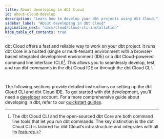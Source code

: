```yaml
---
title: About developing in dbt Cloud
id: about-cloud-develop
description: "Learn how to develop your dbt projects using dbt Cloud."
sidebar_label: "About developing in dbt Cloud"
pagination_next: "docs/cloud/cloud-cli-installation"
hide_table_of_contents: true
---
```


dbt Cloud offers a fast and reliable way to work on your dbt project. It runs dbt Core in a hosted (single or multi-tenant) environment with a browser-based integrated development environment (IDE) or a dbt Cloud-powered command line interface (CLI)[^1]. This allows you to seamlessly develop, test, and run dbt commands in the dbt Cloud IDE or through the dbt Cloud CLI.

<div className="grid--3-col">

<Card
    title="dbt Cloud CLI"
    body="Allows you to develop and run dbt commands from your local command line or code editor against your dbt Cloud development environment."
    link="/docs/cloud/cloud-cli-installation"
    icon="dbt-bit"/>

  <Card
    title="dbt Cloud IDE"
    body="Develop directly in your browser, making dbt project development efficient by compiling code into SQL and managing project changes seamlessly using an intuitive user interface."
    link="/docs/cloud/dbt-cloud-ide/develop-in-the-cloud"
    icon="dbt-bit"/>

</div><br />

The following sections provide detailed instructions on setting up the dbt Cloud CLI and dbt Cloud IDE. To get started with dbt development, you'll need a [developer](/docs/cloud/manage-access/seats-and-users) account. For a more comprehensive guide about developing in dbt, refer to our [quickstart guides](/quickstarts).

[^1]: The dbt Cloud CLI and the open-sourced dbt Core are both command line tools that let you run dbt commands. The key distinction is the dbt Cloud CLI is tailored for dbt Cloud's infrastructure and integrates with all its [features](/docs/cloud/about-cloud/dbt-cloud-features).
